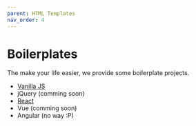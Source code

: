 ```yaml
---
parent: HTML Templates
nav_order: 4
---
```

# Boilerplates

The make your life easier, we provide some boilerplate projects.

- <a href="https://github.com/dsplay/template-boilerplate-javascript" target="_blank">Vanilla JS</a>
- <a target="_blank">jQuery</a> (comming soon)
- <a href="https://github.com/dsplay/template-boilerplate-react" target="_blank">React</a>
- <a target="_blank">Vue</a> (comming soon)
- <a target="_blank">Angular</a> (no way :P)
